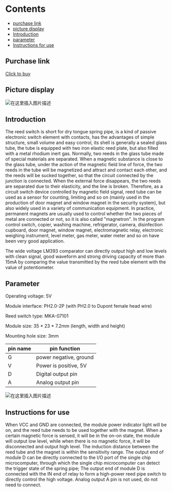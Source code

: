 ﻿# Contents

  - [purchase link](#purchase-link)
  - [picture display](#picture-display)
  - [Introduction](#introduction)
  - [parameter](#parameter)
  - [Instructions for use](#instructions-for-use)

## Purchase link
[Click to buy](https://item.taobao.com/item.htm?spm=a1z10.3-c-s.w4002-21223910208.27.2cf56a4bPUfGwX&id=688551418973)

## Picture display
![在这里插入图片描述](https://img-blog.csdnimg.cn/911da92881a64614856754dc83f0f089.png#pic_center)

## Introduction
The reed switch is short for dry tongue spring pipe, is a kind of passive electronic switch element with contacts, has the advantages of simple structure, small volume and easy control, its shell is generally a sealed glass tube, the tube is equipped with two iron elastic reed plate, but also filled with a metal rhodium inert gas. Normally, two reeds in the glass tube made of special materials are separated. When a magnetic substance is close to the glass tube, under the action of the magnetic field line of force, the two reeds in the tube will be magnetized and attract and contact each other, and the reeds will be sucked together, so that the circuit connected by the junction is connected. When the external force disappears, the two reeds are separated due to their elasticity, and the line is broken. Therefore, as a circuit switch device controlled by magnetic field signal, reed tube can be used as a sensor for counting, limiting and so on (mainly used in the production of door magnet and window magnet in the security system), but also widely used in a variety of communication equipment. In practice, permanent magnets are usually used to control whether the two pieces of metal are connected or not, so it is also called "magnetron". In the program control switch, copier, washing machine, refrigerator, camera, disinfection cupboard, door magnet, window magnet, electromagnetic relay, electronic weighing instrument, level meter, gas meter, water meter and so on have been very good application.

The wide voltage LM393 comparator can directly output high and low levels with clean signal, good waveform and strong driving capacity of more than 15mA by comparing the value transmitted by the reed tube element with the value of potentiometer.



## Parameter
Operating voltage: 5V

Module interface: PH2.0-2P (with PH2.0 to Dupont female head wire)

Reed switch type: MKA-07101

Module size: 35 * 23 * 7.2mm (length, width and height)

Mounting hole size: 3mm

| pin name | pin function |
|--|--|
| G | power negative, ground |
| V | Power is positive, 5V |
| D | Digital output pin |
| A | Analog output pin |

![在这里插入图片描述](https://img-blog.csdnimg.cn/ded5aaf1af7148d4ad22cafd908856eb.png#pic_center)



## Instructions for use
When VCC and GND are connected, the module power indicator light will be on, and the reed tube needs to be used together with the magnet. When a certain magnetic force is sensed, it will be in the on-on state, the module will output low level, while when there is no magnetic force, it will be disconnected and output high level. The induction distance between the reed tube and the magnet is within the sensitivity range. The output end of module D can be directly connected to the I/O port of the single chip microcomputer, through which the single chip microcomputer can detect the trigger state of the spring pipe; The output end of module D is connected with the IN end of relay to form a high-power reed pipe switch to directly control the high voltage. Analog output A pin is not used, do not need to connect.



